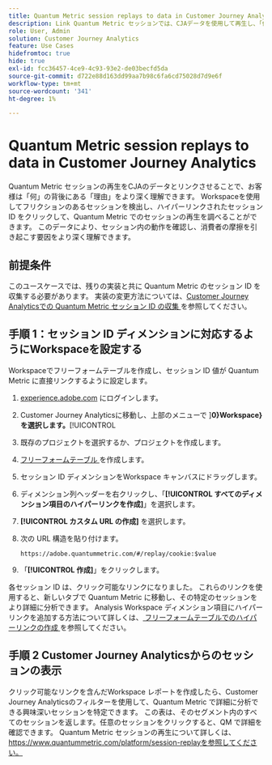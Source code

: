 ```yaml
---
title: Quantum Metric session replays to data in Customer Journey Analytics
description: Link Quantum Metric セッションでは、CJAデータを使用して再生し、「何」の背後にある「理由」をより深く理解します。
role: User, Admin
solution: Customer Journey Analytics
feature: Use Cases
hidefromtoc: true
hide: true
exl-id: fcc36457-4ce9-4c93-93e2-de03becfd5da
source-git-commit: d722e88d163dd99aa7b98c6fa6cd75028d7d9e6f
workflow-type: tm+mt
source-wordcount: '341'
ht-degree: 1%

---
```


# Quantum Metric session replays to data in Customer Journey Analytics

Quantum Metric セッションの再生をCJAのデータとリンクさせることで、お客様は「何」の背後にある「理由」をより深く理解できます。  Workspaceを使用してフリクションのあるセッションを検出し、ハイパーリンクされたセッション ID をクリックして、Quantum Metric でのセッションの再生を調べることができます。  このデータにより、セッション内の動作を確認し、消費者の摩擦を引き起こす要因をより深く理解できます。

## 前提条件

このユースケースでは、残りの実装と共に Quantum Metric のセッション ID を収集する必要があります。 実装の変更方法については、[Customer Journey Analyticsでの Quantum Metric セッション ID の収集 ](collect-session-id.md) を参照してください。

## 手順 1：セッション ID ディメンションに対応するようにWorkspaceを設定する

Workspaceでフリーフォームテーブルを作成し、セッション ID 値が Quantum Metric に直接リンクするように設定します。

1. [experience.adobe.com](https://experience.adobe.com) にログインします。
1. Customer Journey Analyticsに移動し、上部のメニューで ]**0}Workspace} を選択します。**[!UICONTROL 
1. 既存のプロジェクトを選択するか、プロジェクトを作成します。
1. [ フリーフォームテーブル ](/help/analysis-workspace/visualizations/freeform-table/freeform-table.md) を作成します。
1. セッション ID ディメンションをWorkspace キャンバスにドラッグします。
1. ディメンション列ヘッダーを右クリックし、「**[!UICONTROL すべてのディメンション項目のハイパーリンクを作成]**」を選択します。
1. **[!UICONTROL カスタム URL の作成]** を選択します。
1. 次の URL 構造を貼り付けます。

   ```
   https://adobe.quantummetric.com/#/replay/cookie:$value
   ```

1. 「**[!UICONTROL 作成]**」をクリックします。

各セッション ID は、クリック可能なリンクになりました。 これらのリンクを使用すると、新しいタブで Quantum Metric に移動し、その特定のセッションをより詳細に分析できます。 Analysis Workspace ディメンション項目にハイパーリンクを追加する方法について詳しくは、[ フリーフォームテーブルでのハイパーリンクの作成 ](/help/analysis-workspace/visualizations/freeform-table/freeform-table-hyperlinks.md) を参照してください。

## 手順 2 Customer Journey Analyticsからのセッションの表示

クリック可能なリンクを含んだWorkspace レポートを作成したら、Customer Journey Analyticsのフィルターを使用して、Quantum Metric で詳細に分析できる興味深いセッションを特定できます。
この表は、そのセグメント内のすべてのセッションを返します。任意のセッションをクリックすると、QM で詳細を確認できます。  Quantum Metric セッションの再生について詳しくは、https://www.quantummetric.com/platform/session-replayを参照してください。

